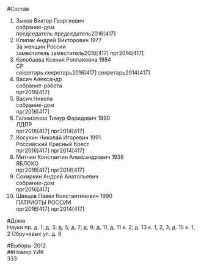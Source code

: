 #Состав  
1. Зыков Виктор Георгиевич  
    собрание-дом  
    председатель председатель2016[417]  
2. Клипак Андрей Викторович 1977  
    За женщин России  
    заместитель заместитель2016[417] прг2014[417]  
3. Колобаева Ксения Роллановна 1984  
    СР  
    секретарь секретарь2016[417] секретарь2014[417]  
4. Васич Александр  
    собрание-работа  
    прг2016[417]  
5. Васич Никола  
    собрание-дом  
    прг2016[417]  
6. Галимзянов Тимур Фаридович 1990  
    ЛДПР  
    прг2016[417] прг2014[417]  
7. Косухин Николай Игоревич 1991  
    Российский Красный Крест  
    прг2016[417] прг2014[417]  
8. Митчин Константин Александрович 1938  
    ЯБЛОКО  
    прг2016[417] прг2014[417]  
9. Сокиркин Андрей Анатольевич  
    собрание-дом  
    прг2016[417]  
10. Швецов Павел Константинович 1990  
    ПАТРИОТЫ РОССИИ  
    прг2016[417] прг2014[417]  
  
#Дома  
Науки пр. д. 1; д. 3; д. 5; д. 7; д. 9; д. 11; д. 11 к. 2; д. 13 к. 1, 2, 3; д. 15 к. 1, 2 Обручевых ул. д. 8  
  
#Выборы-2012  
##Номер УИК  
333  
